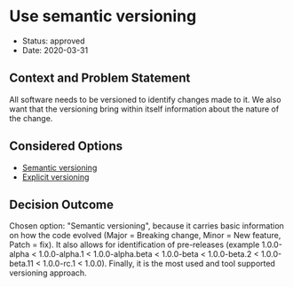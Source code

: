 # Use semantic versioning

* Status: approved
* Date: 2020-03-31

## Context and Problem Statement

All software needs to be versioned to identify changes made to it. We also want that the
versioning bring within itself information about the nature of the change.

## Considered Options

* [Semantic versioning](https://semver.org/)
* [Explicit versioning](https://medium.com/sapioit/why-having-3-numbers-in-the-version-name-is-bad-92fc1f6bc73c)

## Decision Outcome

Chosen option: "Semantic versioning", because it carries basic information on how the
code evolved (Major = Breaking change, Minor = New feature, Patch = fix). It also allows for
identification of pre-releases (example 1.0.0-alpha < 1.0.0-alpha.1 < 1.0.0-alpha.beta
< 1.0.0-beta < 1.0.0-beta.2 < 1.0.0-beta.11 < 1.0.0-rc.1 < 1.0.0). Finally, it is the
most used and tool supported versioning approach.

